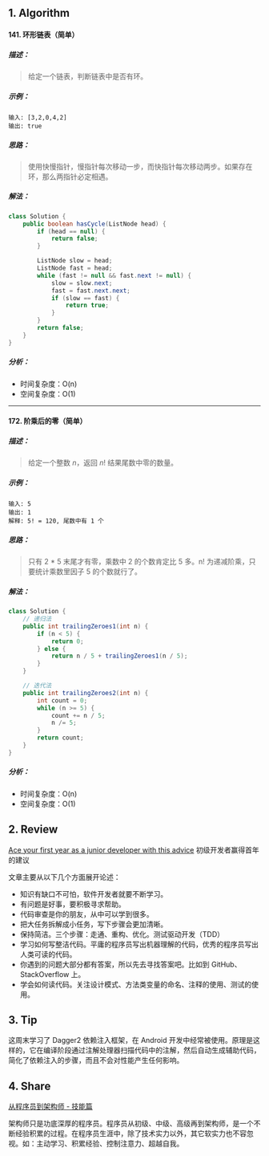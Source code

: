 ## 1. Algorithm

#### 141. 环形链表（简单）

##### 描述：

> 给定一个链表，判断链表中是否有环。

##### 示例：

```properties
输入: [3,2,0,4,2]
输出: true
```

##### 思路：

> 使用快慢指针，慢指针每次移动一步，而快指针每次移动两步。如果存在环，那么两指针必定相遇。

##### 解法：

```java
class Solution {
    public boolean hasCycle(ListNode head) {
        if (head == null) {
            return false;
        }

        ListNode slow = head;
        ListNode fast = head;
        while (fast != null && fast.next != null) {
            slow = slow.next;
            fast = fast.next.next;
            if (slow == fast) {
                return true;
            }
        }
        return false;
    }
}
```

##### 分析：

- 时间复杂度：O(n)
- 空间复杂度：O(1)

-----

#### 172. 阶乘后的零（简单）

##### 描述：

> 给定一个整数 *n*，返回 *n*! 结果尾数中零的数量。

##### 示例：

```properties
输入: 5
输出: 1
解释: 5! = 120, 尾数中有 1 个
```

##### 思路：

> 只有 2 * 5 末尾才有零，乘数中 2 的个数肯定比 5 多。n! 为递减阶乘，只要统计乘数里因子 5 的个数就行了。

##### 解法：

```java
class Solution {
    // 递归法
    public int trailingZeroes1(int n) {
        if (n < 5) {
            return 0;
        } else {
            return n / 5 + trailingZeroes1(n / 5);
        }
    }

    // 迭代法
    public int trailingZeroes2(int n) {
        int count = 0;
        while (n >= 5) {
            count += n / 5;
            n /= 5;
        }
        return count;
    }
}
```

##### 分析：

- 时间复杂度：O(n)
- 空间复杂度：O(1)

## 2. Review

[Ace your first year as a junior developer with this advice](https://medium.freecodecamp.org/ace-your-first-year-as-a-junior-developer-with-this-advice-bbc68b6fe2d9) 初级开发者赢得首年的建议

文章主要从以下几个方面展开论述：

- 知识有缺口不可怕，软件开发者就要不断学习。
- 有问题是好事，要积极寻求帮助。
- 代码审查是你的朋友，从中可以学到很多。
- 把大任务拆解成小任务，写下步骤会更加清晰。
- 保持简洁。三个步骤：走通、重构、优化。测试驱动开发（TDD）
- 学习如何写整洁代码。平庸的程序员写出机器理解的代码，优秀的程序员写出人类可读的代码。
- 你遇到的问题大部分都有答案，所以先去寻找答案吧。比如到 GitHub、StackOverflow 上。
- 学会如何读代码。关注设计模式、方法类变量的命名、注释的使用、测试的使用。

## 3. Tip

这周末学习了 Dagger2 依赖注入框架，在 Android 开发中经常被使用。原理是这样的，它在编译阶段通过注解处理器扫描代码中的注解，然后自动生成辅助代码，简化了依赖注入的步骤，而且不会对性能产生任何影响。

## 4. Share

[从程序员到架构师 - 技能篇](https://mp.weixin.qq.com/s/M1E_UrkCQ3PNnGsyqpKc1A)

架构师只是功底深厚的程序员。程序员从初级、中级、高级再到架构师，是一个不断经验积累的过程。在程序员生涯中，除了技术实力以外，其它软实力也不容忽视。如：主动学习、积累经验、控制注意力、超越自我。
